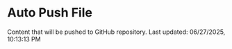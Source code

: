 # Auto Push File

Content that will be pushed to GitHub repository.
Last updated: 06/27/2025, 10:13:13 PM